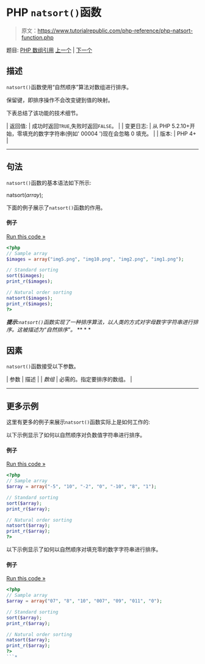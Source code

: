 # PHP `natsort()`函数

> 原文：<https://www.tutorialrepublic.com/php-reference/php-natsort-function.php>

题目: [PHP 数组引用](php-array-functions.php) [上一个](php-natcasesort-function.php) | [下一个](php-next-function.php)

## 描述

`natsort()`函数使用“自然顺序”算法对数组进行排序。

保留键，即排序操作不会改变键到值的映射。

下表总结了该功能的技术细节。

| 返回值: | 成功时返回`TRUE`,失败时返回`FALSE`。 |
| 变更日志: | 从 PHP 5.2.10+开始，零填充的数字字符串(例如' 00004 ')现在会忽略 0 填充。 |
| 版本: | PHP 4+ |

* * *

## 句法

`natsort()`函数的基本语法如下所示:

natsort(*array*);

下面的例子展示了`natsort()`函数的作用。

#### 例子

[Run this code »](../codelab.php?topic=php&file=sort-an-array-using-natural-order-algorithm "Run this code to view the output")

```php
<?php
// Sample array
$images = array("img5.png", "img10.png", "img2.png", "img1.png");

// Standard sorting
sort($images);
print_r($images);

// Natural order sorting
natsort($images);
print_r($images);
?>
```

 ***提示:**`natsort()`函数实现了一种排序算法，以人类的方式对字母数字字符串进行排序。这被描述为“自然排序”。*  ** * *

## 因素

`natsort()`函数接受以下参数。

| 参数 | 描述 |
| *数组* | 必需的。指定要排序的数组。 |

* * *

## 更多示例

这里有更多的例子来展示`natsort()`函数实际上是如何工作的:

以下示例显示了如何以自然顺序对负数值字符串进行排序。

#### 例子

[Run this code »](../codelab.php?topic=php&file=natural-ordering-of-negative-numeric-strings "Run this code to view the output")

```php
<?php
// Sample array
$array = array("-5", "10", "-2", "0", "-10", "8", "1");

// Standard sorting
sort($array);
print_r($array);

// Natural order sorting
natsort($array);
print_r($array);
?>
```

以下示例显示了如何以自然顺序对填充零的数字字符串进行排序。

#### 例子

[Run this code »](../codelab.php?topic=php&file=natural-ordering-of-zero-padded-numeric-strings "Run this code to view the output")

```php
<?php
// Sample array
$array = array("07", "8", "10", "007", "09", "011", "0");

// Standard sorting
sort($array);
print_r($array);

// Natural order sorting
natsort($array);
print_r($array);
?>
```*